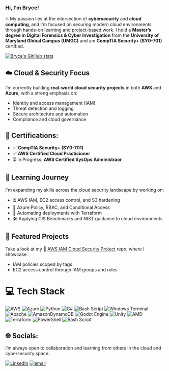 ### Hi, I’m Bryce!

🔥 My passion lies at the intersection of **cybersecurity** and **cloud computing**, and I'm focused on securing modern cloud environments through hands-on learning and project-based work. I hold a **Master’s degree in Digital Forensics & Cyber Investigation** from the **University of Maryland Global Campus (UMGC)** and am **CompTIA Security+ (SY0-701)** certified. 

[![Bryce's GitHub stats](https://github-readme-stats.vercel.app/api?username=brycecox11&show_icons=true&theme=tokyonight)](https://github.com/anuraghazra/github-readme-stats)

## ☁️ Cloud & Security Focus

I’m currently building **real-world cloud security projects** in both **AWS** and **Azure**, with a strong emphasis on:
- Identity and access management (IAM)
- Threat detection and logging
- Secure architecture and automation
- Compliance and cloud governance

## 🔐 **Certifications:**
- ✅ **CompTIA Security+ (SY0-701)**
- ✅ **AWS Certified Cloud Practicioner**
- ⏳ In Progress: **AWS Certified SysOps Administraor**

## 🚀 Learning Journey

I'm expanding my skills across the cloud security landscape by working on:
- ⏳ AWS IAM, EC2 access control, and S3 hardening  
- 🔄 Azure Policy, RBAC, and Conditional Access  
- 🧪 Automating deployments with Terraform  
- 🛠️ Applying CIS Benchmarks and NIST guidance to cloud environments

## 📂 Featured Projects

Take a look at my 🔐 [AWS IAM Cloud Security Project](https://github.com/brycecox11/Projects/tree/main/AWS/AWS%20IAM%20Cloud%20Security%20Project) repo, where I showcase:
- IAM policies scoped by tags
- EC2 access control through IAM groups and roles

# 💻 Tech Stack
![AWS](https://img.shields.io/badge/AWS-%23FF9900.svg?style=for-the-badge&logo=amazon-aws&logoColor=white) ![Azure](https://img.shields.io/badge/azure-%230072C6.svg?style=for-the-badge&logo=microsoftazure&logoColor=white) ![Python](https://img.shields.io/badge/python-3670A0?style=for-the-badge&logo=python&logoColor=ffdd54) ![C#](https://img.shields.io/badge/c%23-%23239120.svg?style=for-the-badge&logo=csharp&logoColor=white) ![Bash Script](https://img.shields.io/badge/bash_script-%23121011.svg?style=for-the-badge&logo=gnu-bash&logoColor=white) ![Windows Terminal](https://img.shields.io/badge/Windows%20Terminal-%234D4D4D.svg?style=for-the-badge&logo=windows-terminal&logoColor=white) ![Apache](https://img.shields.io/badge/apache-%23D42029.svg?style=for-the-badge&logo=apache&logoColor=white) ![AmazonDynamoDB](https://img.shields.io/badge/Amazon%20DynamoDB-4053D6?style=for-the-badge&logo=Amazon%20DynamoDB&logoColor=white) ![Godot Engine](https://img.shields.io/badge/GODOT-%23FFFFFF.svg?style=for-the-badge&logo=godot-engine) ![Unity](https://img.shields.io/badge/unity-%23000000.svg?style=for-the-badge&logo=unity&logoColor=white) ![AMD](https://img.shields.io/badge/AMD-%23000000.svg?style=for-the-badge&logo=amd&logoColor=white) ![Terraform](https://img.shields.io/badge/terraform-%235835CC.svg?style=for-the-badge&logo=terraform&logoColor=white) ![PowerShell](https://img.shields.io/badge/PowerShell-%235391FE.svg?style=for-the-badge&logo=powershell&logoColor=white) ![Bash Script](https://img.shields.io/badge/bash_script-%23121011.svg?style=for-the-badge&logo=gnu-bash&logoColor=white)

## 🌐 Socials:
I’m always open to collaboration and learning from others in the cloud and cybersecurity space.

[![LinkedIn](https://img.shields.io/badge/LinkedIn-%230077B5.svg?logo=linkedin&logoColor=white)](https://linkedin.com/in/bryce-cox-559616219) [![email](https://img.shields.io/badge/Email-D14836?logo=gmail&logoColor=white)](mailto:bcox8898@gmail.com)  
